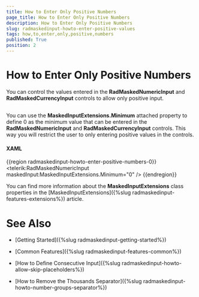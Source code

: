 ```yaml
---
title: How to Enter Only Positive Numbers
page_title: How to Enter Only Positive Numbers
description: How to Enter Only Positive Numbers
slug: radmaskedinput-howto-enter-positive-values
tags: how,to,enter,only,positive,numbers
published: True
position: 2
---
```


# How to Enter Only Positive Numbers



You can control the values entered in the __RadMaskedNumericInput__ and
      __RadMaskedCurrencyInput__ controls to allow only positive input.

## 

You can use the __MaskedInputExtensions.Minimum__ attached property
        to define 0 as the minimum value that can be entered in the __RadMaskedNumericInput__ and
      __RadMaskedCurrencyInput__ controls. 
      This way you will restrict the user to only entering positive values in the controls.

#### __XAML__

{{region radmaskedinput-howto-enter-positive-numbers-0}}
	<UserControl x:Class="MaskedInputSample.MainPage" 
	             xmlns="http://schemas.microsoft.com/winfx/2006/xaml/presentation"
	             xmlns:x="http://schemas.microsoft.com/winfx/2006/xaml"
	             xmlns:d="http://schemas.microsoft.com/expression/blend/2008"
	             xmlns:maskedInput="clr-namespace:Telerik.Windows.Controls.MaskedInput;assembly=Telerik.Windows.Controls.Input"
	             xmlns:mc="http://schemas.openxmlformats.org/markup-compatibility/2006"
	             xmlns:telerik="http://schemas.telerik.com/2008/xaml/presentation"
	             d:DesignHeight="300"
	             d:DesignWidth="400"
	             mc:Ignorable="d">
	    <telerik:RadMaskedNumericInput maskedInput:MaskedInputExtensions.Minimum="0" />
	</UserControl>
	{{endregion}}



You can find more information about the __MaskedInputExtensions__ class properties 
      in the [MaskedInputExtensions]({%slug radmaskedinput-features-extensions%}) article.

# See Also

 * [Getting Started]({%slug radmaskedinput-getting-started%})

 * [Common Features]({%slug radmaskedinput-features-common%})

 * [How to Define Consecutive Input]({%slug radmaskedinput-howto-allow-skip-placeholders%})

 * [How to Remove the Thousands Separator]({%slug radmaskedinput-howto-number-groups-separator%})
